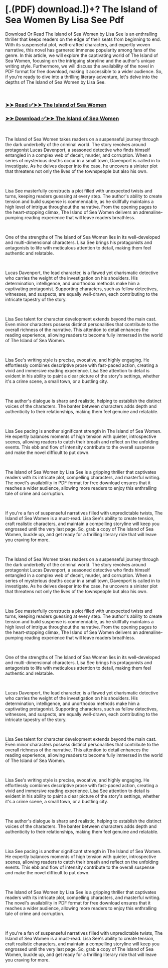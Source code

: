 # [.(PDF) download.])+? The Island of Sea Women By Lisa See Pdf

<p>Download Or Read The Island of Sea Women by Lisa See is an enthralling thriller that keeps readers on the edge of their seats from beginning to end. With its suspenseful plot, well-crafted characters, and expertly woven narrative, this novel has garnered immense popularity among fans of the genre. In this article, we will explore the captivating world of The Island of Sea Women, focusing on the intriguing storyline and the author's unique writing style. Furthermore, we will discuss the availability of the novel in PDF format for free download, making it accessible to a wider audience. So, if you're ready to dive into a thrilling literary adventure, let's delve into the depths of The Island of Sea Women by Lisa See.</p>
<p>&nbsp;</p>

### [➤➤ Read ✅➤➤ The Island of Sea Women](https://thehelpfulbooks.blogspot.com/id/40538657)

### [➤➤ Download ✅➤➤ The Island of Sea Women](https://thehelpfulbooks.blogspot.com/id/40538657)

<p>&nbsp;</p>
<p>The Island of Sea Women takes readers on a suspenseful journey through the dark underbelly of the criminal world. The story revolves around protagonist Lucas Davenport, a seasoned detective who finds himself entangled in a complex web of deceit, murder, and corruption. When a series of mysterious deaths occur in a small town, Davenport is called in to investigate. As he delves deeper into the case, he uncovers a sinister plot that threatens not only the lives of the townspeople but also his own.</p>
<p>&nbsp;</p>
<p>Lisa See masterfully constructs a plot filled with unexpected twists and turns, keeping readers guessing at every step. The author's ability to create tension and build suspense is commendable, as he skillfully maintains a high level of intrigue throughout the narrative. From the opening pages to the heart-stopping climax, The Island of Sea Women delivers an adrenaline-pumping reading experience that will leave readers breathless.</p>
<p>&nbsp;</p>
<p>One of the strengths of The Island of Sea Women lies in its well-developed and multi-dimensional characters. Lisa See brings his protagonists and antagonists to life with meticulous attention to detail, making them feel authentic and relatable.</p>
<p>&nbsp;</p>
<p>Lucas Davenport, the lead character, is a flawed yet charismatic detective who carries the weight of the investigation on his shoulders. His determination, intelligence, and unorthodox methods make him a captivating protagonist. Supporting characters, such as fellow detectives, witnesses, and suspects, are equally well-drawn, each contributing to the intricate tapestry of the story.</p>
<p>&nbsp;</p>
<p>Lisa See talent for character development extends beyond the main cast. Even minor characters possess distinct personalities that contribute to the overall richness of the narrative. This attention to detail enhances the reading experience, allowing readers to become fully immersed in the world of The Island of Sea Women.</p>
<p>&nbsp;</p>
<p>Lisa See's writing style is precise, evocative, and highly engaging. He effortlessly combines descriptive prose with fast-paced action, creating a vivid and immersive reading experience. Lisa See attention to detail is evident in his ability to paint a clear picture of the story's settings, whether it's a crime scene, a small town, or a bustling city.</p>
<p>&nbsp;</p>
<p>The author's dialogue is sharp and realistic, helping to establish the distinct voices of the characters. The banter between characters adds depth and authenticity to their relationships, making them feel genuine and relatable.</p>
<p>&nbsp;</p>
<p>Lisa See pacing is another significant strength in The Island of Sea Women. He expertly balances moments of high tension with quieter, introspective scenes, allowing readers to catch their breath and reflect on the unfolding events. This ebb and flow of intensity contribute to the overall suspense and make the novel difficult to put down.</p>
<p>&nbsp;</p>
<p>The Island of Sea Women by Lisa See is a gripping thriller that captivates readers with its intricate plot, compelling characters, and masterful writing. The novel's availability in PDF format for free download ensures that it reaches a wider audience, allowing more readers to enjoy this enthralling tale of crime and corruption.</p>
<p>&nbsp;</p>
<p>If you're a fan of suspenseful narratives filled with unpredictable twists, The Island of Sea Women is a must-read. Lisa See's ability to create tension, craft realistic characters, and maintain a compelling storyline will keep you engrossed until the very last page. So, grab a copy of The Island of Sea Women, buckle up, and get ready for a thrilling literary ride that will leave you craving for more.</p>
<p>&nbsp;</p>
<p>The Island of Sea Women takes readers on a suspenseful journey through the dark underbelly of the criminal world. The story revolves around protagonist Lucas Davenport, a seasoned detective who finds himself entangled in a complex web of deceit, murder, and corruption. When a series of mysterious deaths occur in a small town, Davenport is called in to investigate. As he delves deeper into the case, he uncovers a sinister plot that threatens not only the lives of the townspeople but also his own.</p>
<p>&nbsp;</p>
<p>Lisa See masterfully constructs a plot filled with unexpected twists and turns, keeping readers guessing at every step. The author's ability to create tension and build suspense is commendable, as he skillfully maintains a high level of intrigue throughout the narrative. From the opening pages to the heart-stopping climax, The Island of Sea Women delivers an adrenaline-pumping reading experience that will leave readers breathless.</p>
<p>&nbsp;</p>
<p>One of the strengths of The Island of Sea Women lies in its well-developed and multi-dimensional characters. Lisa See brings his protagonists and antagonists to life with meticulous attention to detail, making them feel authentic and relatable.</p>
<p>&nbsp;</p>
<p>Lucas Davenport, the lead character, is a flawed yet charismatic detective who carries the weight of the investigation on his shoulders. His determination, intelligence, and unorthodox methods make him a captivating protagonist. Supporting characters, such as fellow detectives, witnesses, and suspects, are equally well-drawn, each contributing to the intricate tapestry of the story.</p>
<p>&nbsp;</p>
<p>Lisa See talent for character development extends beyond the main cast. Even minor characters possess distinct personalities that contribute to the overall richness of the narrative. This attention to detail enhances the reading experience, allowing readers to become fully immersed in the world of The Island of Sea Women.</p>
<p>&nbsp;</p>
<p>Lisa See's writing style is precise, evocative, and highly engaging. He effortlessly combines descriptive prose with fast-paced action, creating a vivid and immersive reading experience. Lisa See attention to detail is evident in his ability to paint a clear picture of the story's settings, whether it's a crime scene, a small town, or a bustling city.</p>
<p>&nbsp;</p>
<p>The author's dialogue is sharp and realistic, helping to establish the distinct voices of the characters. The banter between characters adds depth and authenticity to their relationships, making them feel genuine and relatable.</p>
<p>&nbsp;</p>
<p>Lisa See pacing is another significant strength in The Island of Sea Women. He expertly balances moments of high tension with quieter, introspective scenes, allowing readers to catch their breath and reflect on the unfolding events. This ebb and flow of intensity contribute to the overall suspense and make the novel difficult to put down.</p>
<p>&nbsp;</p>
<p>The Island of Sea Women by Lisa See is a gripping thriller that captivates readers with its intricate plot, compelling characters, and masterful writing. The novel's availability in PDF format for free download ensures that it reaches a wider audience, allowing more readers to enjoy this enthralling tale of crime and corruption.</p>
<p>&nbsp;</p>
<p>If you're a fan of suspenseful narratives filled with unpredictable twists, The Island of Sea Women is a must-read. Lisa See's ability to create tension, craft realistic characters, and maintain a compelling storyline will keep you engrossed until the very last page. So, grab a copy of The Island of Sea Women, buckle up, and get ready for a thrilling literary ride that will leave you craving for more.</p>
<p>&nbsp;</p>
